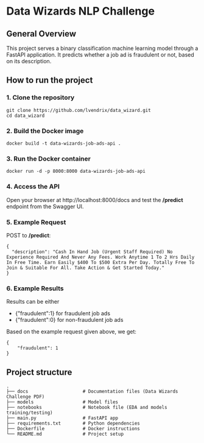 # Data Wizards NLP Challenge

## General Overview
This project serves a binary classification machine learning model through a FastAPI application.
It predicts whether a job ad is fraudulent or not, based on its description.

## How to run the project
### 1. Clone the repository
```
git clone https://github.com/lvendrix/data_wizard.git
cd data_wizard
```

### 2. Build the Docker image
```
docker build -t data-wizards-job-ads-api .
```

### 3. Run the Docker container
```
docker run -d -p 8000:8000 data-wizards-job-ads-api
```

### 4. Access the API
Open your browser at http://localhost:8000/docs and test  the **/predict** endpoint from the Swagger UI. 

### 5. Example Request
POST to **/predict**:
```
{
  "description": "Cash In Hand Job (Urgent Staff Required) No Experience Required And Never Any Fees. Work Anytime 1 To 2 Hrs Daily In Free Time. Earn Easily $400 To $500 Extra Per Day. Totally Free To Join & Suitable For All. Take Action & Get Started Today."
}
```
### 6. Example Results
Results can be either
- {"fraudulent":1} for fraudulent job ads
- {"fraudulent":0} for non-fraudulent job ads

Based on the example request given above, we get:
```
{
    "fraudulent": 1
}
```
## Project structure
```
.
├── docs                    # Documentation files (Data Wizards Challenge PDF)
├── models                  # Model files
├── notebooks               # Notebook file (EDA and models training/testing)
├── main.py                 # FastAPI app
├── requirements.txt        # Python dependencies
├── Dockerfile              # Docker instructions
└── README.md               # Project setup
```